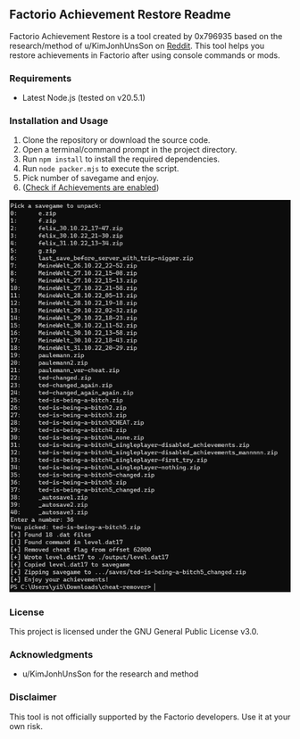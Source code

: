 ## Factorio Achievement Restore Readme

Factorio Achievement Restore is a tool created by 0x796935 based on the research/method of u/KimJonhUnsSon on [Reddit](https://www.reddit.com/r/factorio/comments/rlprxh/text_tutorial_for_reenabling_achievements_after/). This tool helps you restore achievements in Factorio after using console commands or mods.

### Requirements

- Latest Node.js (tested on v20.5.1)

### Installation and Usage

1. Clone the repository or download the source code.
2. Open a terminal/command prompt in the project directory.
3. Run `npm install` to install the required dependencies.
4. Run `node packer.mjs` to execute the script.
5. Pick number of savegame and enjoy.
6. ([Check if Achievements are enabled](https://www.reddit.com/r/factorio/comments/qq77n5/comment/hjy9bgq/?utm_source=share&utm_medium=web2x&context=3))

![Screenshot](/screen.png)

### License

This project is licensed under the GNU General Public License v3.0.

### Acknowledgments

- u/KimJonhUnsSon for the research and method

### Disclaimer

This tool is not officially supported by the Factorio developers. Use it at your own risk.
